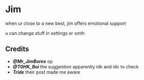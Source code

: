 # Jim
when ur close to a new best, jim offers emotional support

u can change stuff in settings or smth

## Credits
- ***@Mr_JimBoree*** op
- ***@T0HK_Boi*** the suggestion apparently idk and idc to check
- ***Tride*** their post made me aware